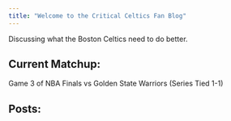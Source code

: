 ```yaml
---
title: "Welcome to the Critical Celtics Fan Blog"
---
```


Discussing what the Boston Celtics need to do better.  

## Current Matchup: 
Game 3 of NBA Finals vs Golden State Warriors (Series Tied 1-1)

## Posts:
